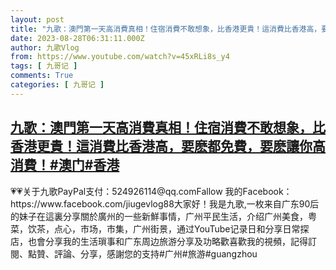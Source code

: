 ```yaml
---
layout: post
title: "九歌：澳門第一天高消費真相！住宿消費不敢想象，比香港更貴！這消費比香港高，要麽都免費，要麽讓你高消費！#澳门#香港"
date: 2023-08-28T06:31:11.000Z
author: 九歌Vlog
from: https://www.youtube.com/watch?v=45xRLi8s_y4
tags: [ 九哥记 ]
comments: True
categories: [ 九哥记 ]
---
```

<!--1693204271000-->
[九歌：澳門第一天高消費真相！住宿消費不敢想象，比香港更貴！這消費比香港高，要麽都免費，要麽讓你高消費！#澳门#香港](https://www.youtube.com/watch?v=45xRLi8s_y4)
------

<div>
💗💗关于九歌PayPal支付：524926114@qq.comFallow 我的Facebook：https://www.facebook.com/jiugevlog88大家好！我是九歌,一枚来自广东90后的妹子在這裏分享關於廣州的一些新鮮事情，广州平民生活，介绍广州美食，粤菜，饮茶，点心，市场，市集，广州街景，通过YouTube记录日和分享日常探店，也會分享我的生活瑣事和广东周边旅游分享及功略歡喜歡我的視頻，記得訂閱、點贊、評論、分享，感謝您的支持#广州#旅游#guangzhou
</div>

